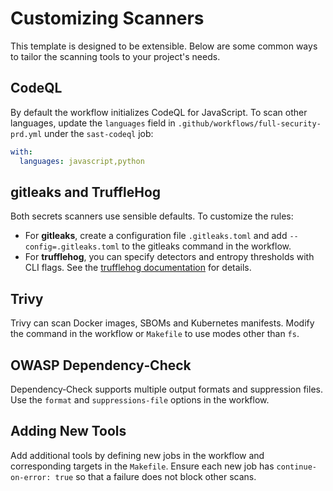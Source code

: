 # Customizing Scanners

This template is designed to be extensible.  Below are some common ways to tailor the scanning tools to your project's needs.

## CodeQL

By default the workflow initializes CodeQL for JavaScript.  To scan other languages, update the `languages` field in `.github/workflows/full-security-prd.yml` under the `sast-codeql` job:

```yaml
with:
  languages: javascript,python
```

## gitleaks and TruffleHog

Both secrets scanners use sensible defaults.  To customize the rules:

- For **gitleaks**, create a configuration file `.gitleaks.toml` and add `--config=.gitleaks.toml` to the gitleaks command in the workflow.
- For **trufflehog**, you can specify detectors and entropy thresholds with CLI flags.  See the [trufflehog documentation](https://trufflesecurity.com/docs/) for details.

## Trivy

Trivy can scan Docker images, SBOMs and Kubernetes manifests.  Modify the command in the workflow or `Makefile` to use modes other than `fs`.

## OWASP Dependency‑Check

Dependency‑Check supports multiple output formats and suppression files.  Use the `format` and `suppressions-file` options in the workflow.

## Adding New Tools

Add additional tools by defining new jobs in the workflow and corresponding targets in the `Makefile`.  Ensure each new job has `continue-on-error: true` so that a failure does not block other scans.
